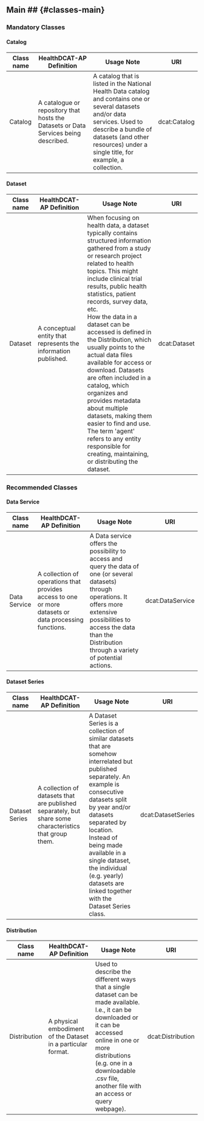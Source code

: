 ## Main ## {#classes-main}

### Mandatory Classes

#### Catalog 
<table> 
  <thead> 
    <tr> 
      <th>Class name</th> 
      <th>HealthDCAT-AP Definition</th> 
      <th>Usage Note</th> 
      <th>URI</th> 
    </tr> 
  </thead> 
  <tbody> 
    <tr> 
      <td>Catalog</td> 
      <td>A catalogue or repository that hosts the Datasets or Data Services being described.</td> 
      <td>A catalog that is listed in the National Health Data catalog and contains one or several datasets and/or data services. Used to describe a bundle of datasets (and other resources) under a single title, for example, a collection.</td> 
      <td>dcat:Catalog</td> 
    </tr> 
  </tbody> 
</table>

#### Dataset 
<table> 
  <thead> 
    <tr> 
      <th>Class name</th> 
      <th>HealthDCAT-AP Definition</th> 
      <th>Usage Note</th> 
      <th>URI</th> 
    </tr> 
  </thead> 
  <tbody> 
    <tr> 
      <td>Dataset</td> 
      <td>A conceptual entity that represents the information published.</td> 
      <td>When focusing on health data, a dataset typically contains structured information gathered from a study or research project related to health topics. This might include clinical trial results, public health statistics, patient records, survey data, etc. <br> 
      How the data in a dataset can be accessed is defined in the Distribution, which usually points to the actual data files available for access or download. Datasets are often included in a catalog, which organizes and provides metadata about multiple datasets, making them easier to find and use. The term 'agent' refers to any entity responsible for creating, maintaining, or distributing the dataset.</td> 
      <td>dcat:Dataset</td> 
    </tr>  
  </tbody> 
</table>

### Recommended Classes

#### Data Service 
<table> 
  <thead> 
    <tr> 
      <th>Class name</th> 
      <th>HealthDCAT-AP Definition</th> 
      <th>Usage Note</th> 
      <th>URI</th> 
    </tr> 
  </thead> 
  <tbody> 
    <tr> 
      <td>Data Service</td> 
      <td>A collection of operations that provides access to one or more datasets or data processing functions.</td> 
      <td>A Data service offers the possibility to access and query the data of one (or several datasets) through operations. It offers more extensive possibilities to access the data than the Distribution through a variety of potential actions.</td> 
      <td>dcat:DataService</td> 
    </tr> 
  </tbody> 
</table>

#### Dataset Series 
<table> 
  <thead> 
    <tr> 
      <th>Class name</th> 
      <th>HealthDCAT-AP Definition</th> 
      <th>Usage Note</th> 
      <th>URI</th> 
    </tr> 
  </thead> 
  <tbody> 
    <tr> 
      <td>Dataset Series</td> 
      <td>A collection of datasets that are published separately, but share some characteristics that group them.</td> 
      <td>A Dataset Series is a collection of similar datasets that are somehow interrelated but published separately. An example is consecutive datasets split by year and/or datasets separated by location. Instead of being made available in a single dataset, the individual (e.g. yearly) datasets are linked together with the Dataset Series class.</td> 
      <td>dcat:DatasetSeries</td> 
    </tr> 
  </tbody> 
</table>

#### Distribution 
<table> 
  <thead> 
    <tr> 
      <th>Class name</th> 
      <th>HealthDCAT-AP Definition</th> 
      <th>Usage Note</th> 
      <th>URI</th> 
    </tr> 
  </thead> 
  <tbody> 
    <tr> 
      <td>Distribution</td> 
      <td>A physical embodiment of the Dataset in a particular format.</td> 
      <td>Used to describe the different ways that a single dataset can be made available. I.e., it can be downloaded or it can be accessed online in one or more distributions (e.g. one in a downloadable .csv file, another file with an access or query webpage).</td> 
      <td>dcat:Distribution</td> 
    </tr> 
  </tbody> 
</table>
